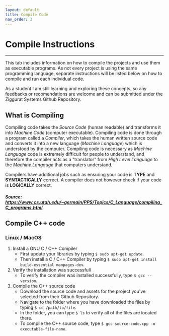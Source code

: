 ```yaml
---
layout: default
title: Compile Code
nav_order: 3
---
```


# Compile Instructions

---

This tab includes information on how to compile the projects and use them as executable programs. As not every project is using the same programming language, separate instructions will be listed below on how to compile and run each individual code. 

As a student I am still learning and exploring these concepts, so any feedbacks or recomendations are welcome and can be submitted under the Ziggurat Systems Github Repository.

## What is Compiling

Compiling code takes the *Source Code* (human readable) and transforms it into *Machine Code* (computer executable). Compiling code is done through a program called a *Compiler*, which takes the human written source code and converts it into a new language (*Machine Language*) which is understood by the computer. Compiling code is necessary as *Machine Language* code is extremely difficult for people to understand, and therefore the compiler acts as a "translator" from *High Level Language* to the *Machine Langauge* that computers understand.

Compilers have additional jobs such as ensuring your code is **TYPE** and **SYNTACTICALLY** correct. A compiler does not however check if your code is **LOGICALLY** correct.

##### ***Source: https://www.cs.utah.edu/~germain/PPS/Topics/C_Language/compiling_C_programs.html***

## Compile C++ code

### Linux / MacOS

1. Install a GNU C / C++ Compiler
   - First update your libraries by typing `$ sudo apt-get update`.
   - Then install a C / C++ Compiler by typing `$ sudo apt-get install build-essential manpages-dev`.
2. Verify the installation was successfull
   - To verify the compiler was installed successfully, type `$ gcc --version`.
3. Compile the C++ source code
   - Download the source code and assets for the project you've selected from their Github Repository.
   - Navigate to the folder where you have downloaded the files by typing `$ cd /path/to/file`.
   - In the folder, you can type `$ ls` to verify all of the files are located there.
   - To compile the C++ source code, type `$ gcc source-code.cpp -o executable-file-name`.

